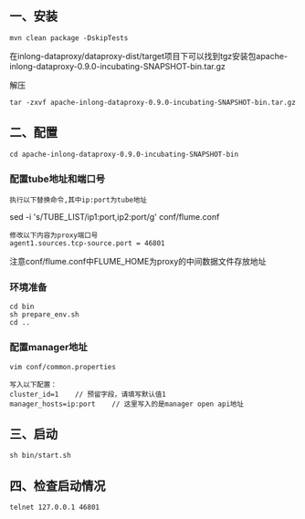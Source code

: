 ## 一、安装

    mvn clean package -DskipTests

在inlong-dataproxy/dataproxy-dist/target项目下可以找到tgz安装包apache-inlong-dataproxy-0.9.0-incubating-SNAPSHOT-bin.tar.gz


解压

    tar -zxvf apache-inlong-dataproxy-0.9.0-incubating-SNAPSHOT-bin.tar.gz


## 二、配置

	cd apache-inlong-dataproxy-0.9.0-incubating-SNAPSHOT-bin

### 配置tube地址和端口号

	执行以下替换命令,其中ip:port为tube地址

sed -i 's/TUBE_LIST/ip1:port,ip2:port/g' conf/flume.conf

    修改以下内容为proxy端口号
    agent1.sources.tcp-source.port = 46801

注意conf/flume.conf中FLUME_HOME为proxy的中间数据文件存放地址

### 环境准备
	cd bin
	sh prepare_env.sh
	cd ..

### 配置manager地址
	vim conf/common.properties

	写入以下配置：
	cluster_id=1    // 预留字段，请填写默认值1
	manager_hosts=ip:port    // 这里写入的是manager open api地址

## 三、启动
	sh bin/start.sh

## 四、检查启动情况
	telnet 127.0.0.1 46801


